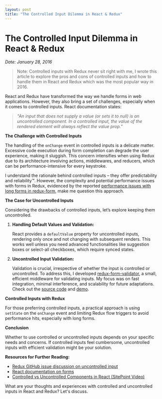 ```yaml
---
layout: post
title: "The Controlled Input Dilemma in React & Redux"
---
```


# The Controlled Input Dilemma in React & Redux
*Date: January 28, 2016*

> Note: Controlled inputs with Redux never sit right with me, I wrote this article to explore the pros and cons of controlled inputs and how to handle them in React and Redux which was the most popular way in 2016.

React and Redux have transformed the way we handle forms in web applications. However, they also bring a set of challenges, especially when it comes to controlled inputs. React documentation states:

> _"An input that does not supply a value (or sets it to null) is an uncontrolled component. In a controlled input, the value of the rendered element will always reflect the value prop."_

**The Challenge with Controlled Inputs**

The handling of the `onChange` event in controlled inputs is a delicate matter. Excessive code execution during form completion can degrade the user experience, making it sluggish. This concern intensifies when using Redux due to its architecture involving actions, middlewares, and reducers, which can be performance-intensive for every keystroke.

I understand the rationale behind controlled inputs – they offer predictability and reliability™. However, the complexity and potential performance issues with forms in Redux, evidenced by the reported [performance issues with long forms in redux-form](https://github.com/rackt/redux/issues/699), make me question this approach.

**The Case for Uncontrolled Inputs**

Considering the drawbacks of controlled inputs, let’s explore keeping them uncontrolled.

1. **Handling Default Values and Validation:**
   
   React provides a `defaultValue` property for uncontrolled inputs, rendering only once and not changing with subsequent renders. This works well unless you need advanced functionalities like suggestion boxes or select-all checkboxes, which require synced states.

2. **Uncontrolled Input Validation:**

   Validation is crucial, irrespective of whether the input is controlled or uncontrolled. To address this, I developed [redux-form-validator](https://github.com/posabsolute/redux-form-validator), a small, efficient middleware for validating inputs. My focus was on fast integration, minimal interference, and scalability for future adaptations. Check out the [source code](https://github.com/posabsolute/redux-form-validator) and [demo](http://posabsolute.github.io/redux-form-validator-example/#/home).

**Controlled Inputs with Redux**

For those preferring controlled inputs, a practical approach is using `setState` on the `onChange` event and limiting Redux flow triggers to avoid performance hits, especially with long forms.

**Conclusion**

Whether to use controlled or uncontrolled inputs depends on your specific needs and concerns. If controlled inputs feel cumbersome, uncontrolled inputs with efficient validation might be your solution.

**Resources for Further Reading:**

- [Redux GitHub issue discussion on uncontrolled input](https://github.com/rackt/redux/issues/699)
- [React documentation on forms](https://facebook.github.io/react/docs/forms.html)
- [Controlled vs Uncontrolled Components in React (SitePoint Video)](http://www.sitepoint.com/video-controlled-vs-uncontrolled-components-in-react/)

What are your thoughts and experiences with controlled and uncontrolled inputs in React and Redux? Let's discuss.
